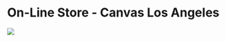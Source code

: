 <!--
id: 109549614
link: http://tumblr.atmos.org/post/109549614/on-line-store-canvas-los-angeles
slug: on-line-store-canvas-los-angeles
date: Mon May 18 2009 09:32:47 GMT-0700 (PDT)
publish: 2009-05-018
tags: 
title: On-Line Store - Canvas Los Angeles
-->


On-Line Store - Canvas Los Angeles
==================================

![](http://24.media.tumblr.com/ZyX8Upfynnmxvza79sPImTV6o1_250.jpg)

